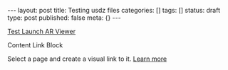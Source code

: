 \--- layout: post title: Testing usdz files categories: [] tags: [] status:
draft type: post published: false meta: {} \---

[ Test Launch AR Viewer
](https://drive.google.com/file/d/1TH4kXtPg8l2VcP7ZAU_Rr8ots7FH1ejF/view?usp=sharing)

Content Link Block

Select a page and create a visual link to it. [Learn
more](https://support.squarespace.com/hc/articles/206544037)

